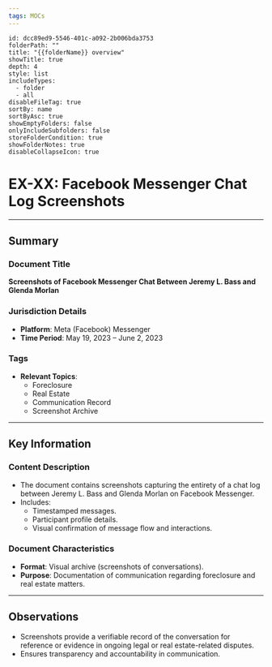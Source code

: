 ```yaml
---
tags: MOCs
---
```

```folder-overview
id: dcc89ed9-5546-401c-a092-2b006bda3753
folderPath: ""
title: "{{folderName}} overview"
showTitle: true
depth: 4
style: list
includeTypes:
  - folder
  - all
disableFileTag: true
sortBy: name
sortByAsc: true
showEmptyFolders: false
onlyIncludeSubfolders: false
storeFolderCondition: true
showFolderNotes: true
disableCollapseIcon: true
```

# EX-XX: Facebook Messenger Chat Log Screenshots

---

## Summary

### Document Title
**Screenshots of Facebook Messenger Chat Between Jeremy L. Bass and Glenda Morlan**

### Jurisdiction Details
- **Platform**: Meta (Facebook) Messenger
- **Time Period**: May 19, 2023 – June 2, 2023

### Tags
- **Relevant Topics**:
  - Foreclosure
  - Real Estate
  - Communication Record
  - Screenshot Archive

---

## Key Information

### Content Description
- The document contains screenshots capturing the entirety of a chat log between Jeremy L. Bass and Glenda Morlan on Facebook Messenger.
- Includes:
  - Timestamped messages.
  - Participant profile details.
  - Visual confirmation of message flow and interactions.

### Document Characteristics
- **Format**: Visual archive (screenshots of conversations).
- **Purpose**: Documentation of communication regarding foreclosure and real estate matters.

---

## Observations
- Screenshots provide a verifiable record of the conversation for reference or evidence in ongoing legal or real estate-related disputes.
- Ensures transparency and accountability in communication.

